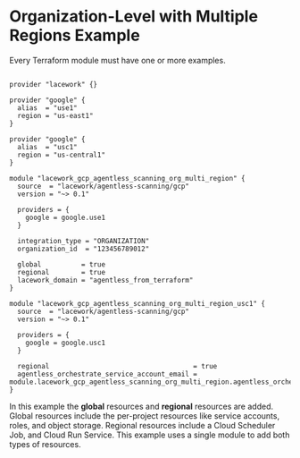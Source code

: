 # Organization-Level with Multiple Regions Example

Every Terraform module must have one or more examples.

```hcl

provider "lacework" {}

provider "google" {
  alias  = "use1"
  region = "us-east1"
}

provider "google" {
  alias  = "usc1"
  region = "us-central1"
}

module "lacework_gcp_agentless_scanning_org_multi_region" {
  source  = "lacework/agentless-scanning/gcp"
  version = "~> 0.1"

  providers = {
    google = google.use1
  }

  integration_type = "ORGANIZATION"
  organization_id  = "123456789012"

  global          = true
  regional        = true
  lacework_domain = "agentless_from_terraform"
}

module "lacework_gcp_agentless_scanning_org_multi_region_usc1" {
  source  = "lacework/agentless-scanning/gcp"
  version = "~> 0.1"

  providers = {
    google = google.usc1
  }

  regional                                    = true
  agentless_orchestrate_service_account_email = module.lacework_gcp_agentless_scanning_org_multi_region.agentless_orchestrate_service_account_email
}
```

In this example the **global** resources and **regional** resources are added.
Global resources include the per-project resources like service accounts,
roles, and object storage. Regional resources include a Cloud Scheduler Job, and
Cloud Run Service.
This example uses a single module to add both types of resources.
